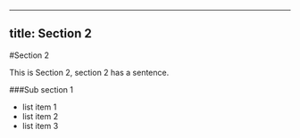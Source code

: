 ---
title: Section 2
----
#Section 2

This is Section 2, section 2 has a sentence.


###Sub section 1
- list item 1
- list item 2
- list item 3
